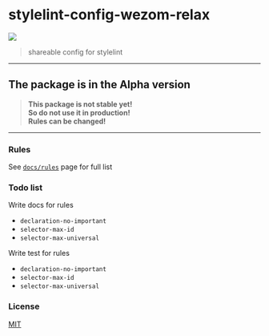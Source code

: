 # stylelint-config-wezom-relax

![](https://github.com/WezomAgency/stylelint-config-wezom-relax/workflows/test%20rules/badge.svg)

> shareable config for stylelint

---

## The package is in the Alpha version

> __This package is not stable yet!__  
> __So do not use it in production!__  
> __Rules can be changed!__

---

### Rules

See [`docs/rules`](https://github.com/WezomAgency/stylelint-config-wezom-relax/blob/master/docs/rules.md#rules) page for full list

### Todo list

Write docs for rules
- `declaration-no-important`
- `selector-max-id`
- `selector-max-universal`

Write test for rules
- `declaration-no-important`
- `selector-max-id`
- `selector-max-universal`

### License

[MIT](https://github.com/WezomAgency/stylelint-config-wezom-relax/blob/master/LICENSE)
